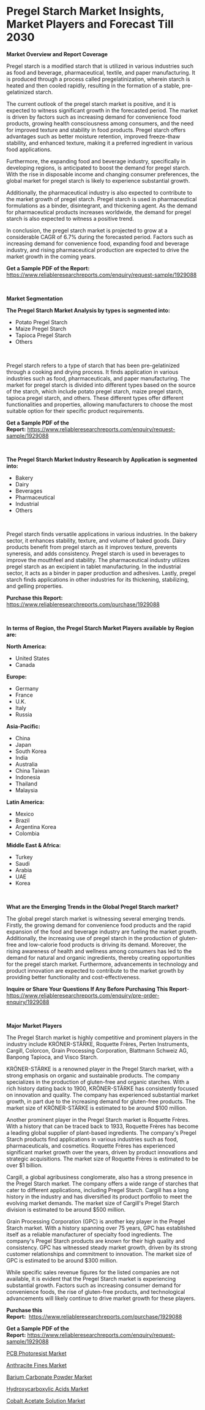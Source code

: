 <p><h1>Pregel Starch Market Insights, Market Players and Forecast Till 2030</h1></p><p><strong>Market Overview and Report Coverage</strong></p>
<p><p>Pregel starch is a modified starch that is utilized in various industries such as food and beverage, pharmaceutical, textile, and paper manufacturing. It is produced through a process called pregelatinization, wherein starch is heated and then cooled rapidly, resulting in the formation of a stable, pre-gelatinized starch.</p><p>The current outlook of the pregel starch market is positive, and it is expected to witness significant growth in the forecasted period. The market is driven by factors such as increasing demand for convenience food products, growing health consciousness among consumers, and the need for improved texture and stability in food products. Pregel starch offers advantages such as better moisture retention, improved freeze-thaw stability, and enhanced texture, making it a preferred ingredient in various food applications.</p><p>Furthermore, the expanding food and beverage industry, specifically in developing regions, is anticipated to boost the demand for pregel starch. With the rise in disposable income and changing consumer preferences, the global market for pregel starch is likely to experience substantial growth.</p><p>Additionally, the pharmaceutical industry is also expected to contribute to the market growth of pregel starch. Pregel starch is used in pharmaceutical formulations as a binder, disintegrant, and thickening agent. As the demand for pharmaceutical products increases worldwide, the demand for pregel starch is also expected to witness a positive trend.</p><p>In conclusion, the pregel starch market is projected to grow at a considerable CAGR of 6.7% during the forecasted period. Factors such as increasing demand for convenience food, expanding food and beverage industry, and rising pharmaceutical production are expected to drive the market growth in the coming years.</p></p>
<p><strong>Get a Sample PDF of the Report:</strong> <a href="https://www.reliableresearchreports.com/enquiry/request-sample/1929088">https://www.reliableresearchreports.com/enquiry/request-sample/1929088</a></p>
<p>&nbsp;</p>
<p><strong>Market Segmentation</strong></p>
<p><strong>The Pregel Starch Market Analysis by types is segmented into:</strong></p>
<p><ul><li>Potato Pregel Starch</li><li>Maize Pregel Starch</li><li>Tapioca Pregel Starch</li><li>Others</li></ul></p>
<p>&nbsp;</p>
<p><p>Pregel starch refers to a type of starch that has been pre-gelatinized through a cooking and drying process. It finds application in various industries such as food, pharmaceuticals, and paper manufacturing. The market for pregel starch is divided into different types based on the source of the starch, which include potato pregel starch, maize pregel starch, tapioca pregel starch, and others. These different types offer different functionalities and properties, allowing manufacturers to choose the most suitable option for their specific product requirements.</p></p>
<p><strong>Get a Sample PDF of the Report:</strong>&nbsp;<a href="https://www.reliableresearchreports.com/enquiry/request-sample/1929088">https://www.reliableresearchreports.com/enquiry/request-sample/1929088</a></p>
<p>&nbsp;</p>
<p><strong>The Pregel Starch Market Industry Research by Application is segmented into:</strong></p>
<p><ul><li>Bakery</li><li>Dairy</li><li>Beverages</li><li>Pharmaceutical</li><li>Industrial</li><li>Others</li></ul></p>
<p>&nbsp;</p>
<p><p>Pregel starch finds versatile applications in various industries. In the bakery sector, it enhances stability, texture, and volume of baked goods. Dairy products benefit from pregel starch as it improves texture, prevents syneresis, and adds consistency. Pregel starch is used in beverages to improve the mouthfeel and stability. The pharmaceutical industry utilizes pregel starch as an excipient in tablet manufacturing. In the industrial sector, it acts as a binder in paper production and adhesives. Lastly, pregel starch finds applications in other industries for its thickening, stabilizing, and gelling properties.</p></p>
<p><strong>Purchase this Report:</strong>&nbsp; <a href="https://www.reliableresearchreports.com/purchase/1929088">https://www.reliableresearchreports.com/purchase/1929088</a></p>
<p>&nbsp;</p>
<p><strong>In terms of Region, the Pregel Starch Market Players available by Region are:</strong></p>
<p>
    <p> <strong> North America: </strong>
        <ul>
            <li>United States</li>
            <li>Canada</li>
        </ul>
        </p> 
    <p> <strong> Europe: </strong>
        <ul>
            <li>Germany</li>
            <li>France</li>
            <li>U.K.</li>
            <li>Italy</li>
            <li>Russia</li>
        </ul>
        </p> 
    <p> <strong> Asia-Pacific: </strong>
        <ul>
            <li>China</li>
            <li>Japan</li>
            <li>South Korea</li>
            <li>India</li>
            <li>Australia</li>
            <li>China Taiwan</li>
            <li>Indonesia</li>
            <li>Thailand</li>
            <li>Malaysia</li>
        </ul>
        </p> 
    <p> <strong> Latin America: </strong>
        <ul>
            <li>Mexico</li>
            <li>Brazil</li>
            <li>Argentina Korea</li>
            <li>Colombia</li>
        </ul>
        </p> 
    <p> <strong> Middle East & Africa: </strong>
        <ul>
            <li>Turkey</li>
            <li>Saudi</li>
            <li>Arabia</li>
            <li>UAE</li>
            <li>Korea</li>
        </ul>
    </p>
    </p>
<p>&nbsp;</p>
<p><strong>What are the Emerging Trends in the Global Pregel Starch market?</strong></p>
<p><p>The global pregel starch market is witnessing several emerging trends. Firstly, the growing demand for convenience food products and the rapid expansion of the food and beverage industry are fueling the market growth. Additionally, the increasing use of pregel starch in the production of gluten-free and low-calorie food products is driving its demand. Moreover, the rising awareness of health and wellness among consumers has led to the demand for natural and organic ingredients, thereby creating opportunities for the pregel starch market. Furthermore, advancements in technology and product innovation are expected to contribute to the market growth by providing better functionality and cost-effectiveness.</p></p>
<p><strong>Inquire or Share Your Questions If Any Before Purchasing This Report</strong>- <a href="https://www.reliableresearchreports.com/enquiry/pre-order-enquiry/1929088">https://www.reliableresearchreports.com/enquiry/pre-order-enquiry/1929088</a></p>
<p>&nbsp;</p>
<p><strong>Major Market Players</strong></p>
<p><p>The Pregel Starch market is highly competitive and prominent players in the industry include KRÖNER-STÄRKE, Roquette Frères, Perten Instruments, Cargill, Colorcon, Grain Processing Corporation, Blattmann Schweiz AG, Banpong Tapioca, and Visco Starch.</p><p>KRÖNER-STÄRKE is a renowned player in the Pregel Starch market, with a strong emphasis on organic and sustainable products. The company specializes in the production of gluten-free and organic starches. With a rich history dating back to 1900, KRÖNER-STÄRKE has consistently focused on innovation and quality. The company has experienced substantial market growth, in part due to the increasing demand for gluten-free products. The market size of KRÖNER-STÄRKE is estimated to be around $100 million.</p><p>Another prominent player in the Pregel Starch market is Roquette Frères. With a history that can be traced back to 1933, Roquette Frères has become a leading global supplier of plant-based ingredients. The company's Pregel Starch products find applications in various industries such as food, pharmaceuticals, and cosmetics. Roquette Frères has experienced significant market growth over the years, driven by product innovations and strategic acquisitions. The market size of Roquette Frères is estimated to be over $1 billion.</p><p>Cargill, a global agribusiness conglomerate, also has a strong presence in the Pregel Starch market. The company offers a wide range of starches that cater to different applications, including Pregel Starch. Cargill has a long history in the industry and has diversified its product portfolio to meet the evolving market demands. The market size of Cargill's Pregel Starch division is estimated to be around $500 million.</p><p>Grain Processing Corporation (GPC) is another key player in the Pregel Starch market. With a history spanning over 75 years, GPC has established itself as a reliable manufacturer of specialty food ingredients. The company's Pregel Starch products are known for their high quality and consistency. GPC has witnessed steady market growth, driven by its strong customer relationships and commitment to innovation. The market size of GPC is estimated to be around $300 million.</p><p>While specific sales revenue figures for the listed companies are not available, it is evident that the Pregel Starch market is experiencing substantial growth. Factors such as increasing consumer demand for convenience foods, the rise of gluten-free products, and technological advancements will likely continue to drive market growth for these players.</p></p>
<p><strong>Purchase this Report:</strong>&nbsp;&nbsp;<a href="https://www.reliableresearchreports.com/purchase/1929088">https://www.reliableresearchreports.com/purchase/1929088</a></p>
<p></p>
<p><strong>Get a Sample PDF of the Report:</strong>&nbsp;<a href="https://www.reliableresearchreports.com/enquiry/request-sample/1929088">https://www.reliableresearchreports.com/enquiry/request-sample/1929088</a></p>
<p><p><a href="https://medium.com/@nelsonhauck/pcb-photoresist-market-insights-into-market-cagr-market-trends-and-growth-strategies-20cdbdd1df90">PCB Photoresist Market</a></p><p><a href="https://medium.com/@lacyquitzon/anthracite-fines-market-report-reveals-the-latest-trends-and-growth-opportunities-of-this-market-0ec7db82fe85">Anthracite Fines Market</a></p><p><a href="https://medium.com/@leliajewess/barium-carbonate-powder-market-comprehensive-assessment-by-type-application-and-geography-951f51ccd055">Barium Carbonate Powder Market</a></p><p><a href="https://medium.com/@jeromekling1967/hydroxycarboxylic-acids-market-size-market-outlook-and-market-forecast-2023-to-2030-d8270544a222">Hydroxycarboxylic Acids Market</a></p><p><a href="https://medium.com/@andrewhills1925/cobalt-acetate-solution-market-size-and-market-trends-complete-industry-overview-2023-to-2030-c57808a2439d">Cobalt Acetate Solution Market</a></p></p>